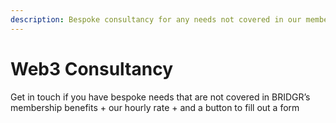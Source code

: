 ```yaml
---
description: Bespoke consultancy for any needs not covered in our member benefits.
---
```


# Web3 Consultancy

Get in touch if you have bespoke needs that are not covered in BRIDGR’s membership benefits + our hourly rate + and a button to fill out a form
